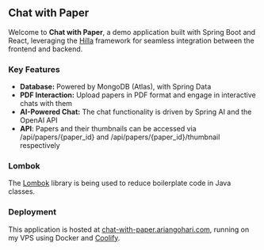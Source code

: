 ## Chat with Paper

Welcome to **Chat with Paper**, a demo application built with Spring Boot and React, leveraging the [Hilla](https://hilla.dev) framework for seamless integration between the frontend and backend.

### Key Features

- **Database:** Powered by MongoDB (Atlas), with Spring Data
- **PDF Interaction:** Upload papers in PDF format and engage in interactive chats with them
- **AI-Powered Chat:** The chat functionality is driven by Spring AI and the OpenAI API
- **API**: Papers and their thumbnails can be accessed via /api/papers/{paper_id} and /api/papers/{paper_id}/thumbnail respectively

### Lombok

The [Lombok](https://projectlombok.org) library is being used to reduce boilerplate code in Java classes.


### Deployment

This application is hosted at [chat-with-paper.ariangohari.com](https://chat-with-paper.ariangohari.com), running on my VPS using Docker and [Coolify](https://coolify.io).
